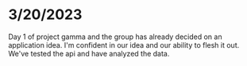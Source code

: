 # 3/20/2023
Day 1 of project gamma and the group has already decided on an application idea. I'm confident in our idea and our ability to flesh it out. We've tested the api and have analyzed the data.
